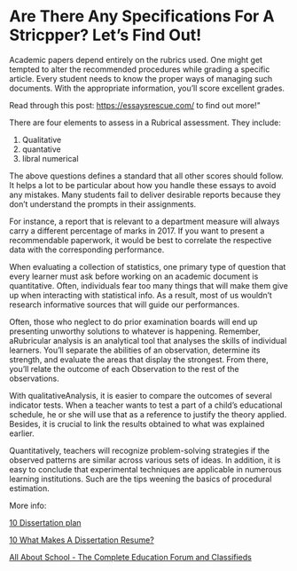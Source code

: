 <h1> Are There Any Specifications For A Stricpper? Let’s Find Out! </h1>
<p>Academic papers depend entirely on the rubrics used. One might get tempted to alter the recommended procedures while grading a specific article. Every student needs to know the proper ways of managing such documents. With the appropriate information, you’ll score excellent grades. </p>
<p>Read through this post: <a href="https://essaysrescue.com/">https://essaysrescue.com/</a> to find out more!"</p>
<p>There are four elements to assess in a Rubrical assessment. They include: </p>
<ol><li>Qualitative </li> <li>quantative </li> <li>libral numerical</li> </ol>
<p>The above questions defines a standard that all other scores should follow. It helps a lot to be particular about how you handle these essays to avoid any mistakes. Many students fail to deliver desirable reports because they don’t understand the prompts in their assignments. </p>
<p>For instance, a report that is relevant to a department measure will always carry a different percentage of marks in 2017. If you want to present a recommendable paperwork, it would be best to correlate the respective data with the corresponding performance. </p>
<p>When evaluating a collection of statistics, one primary type of question that every learner must ask before working on an academic document is quantitative. Often, individuals fear too many things that will make them give up when interacting with statistical info. As a result, most of us wouldn’t research informative sources that will guide our performances. </p>
<p>Often, those who neglect to do prior examination boards will end up presenting unworthy solutions to whatever is happening. Remember, aRubricular analysis is an analytical tool that analyses the skills of individual learners. You’ll separate the abilities of an observation, determine its strength, and evaluate the areas that display the strongest. From there, you’ll relate the outcome of each Observation to the rest of the observations. </p>
<p>With qualitativeAnalysis, it is easier to compare the outcomes of several indicator tests. When a teacher wants to test a part of a child’s educational schedule, he or she will use that as a reference to justify the theory applied. Besides, it is crucial to link the results obtained to what was explained earlier. </p>
<p>Quantitatively, teachers will recognize problem-solving strategies if the observed patterns are similar across various sets of ideas. In addition, it is easy to conclude that experimental techniques are applicable in numerous learning institutions. Such are the tips weening the basics of procedural estimation. </p>

<p>More info:</p>
<p><a href="https://community.standout.digital/user/marrktopen">10 Dissertation plan</a></p>
<p><a href="https://community.startuptalky.com/user/marrktopen">10 What Makes A Dissertation Resume?</a></p>
<p><a href="https://allaboutschool.activeboard.com/t68217330/dissertation-us-how-to-write-a-doctoral-thesis/?page=1">All About School - The Complete Education Forum and Classifieds</a></p>
